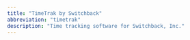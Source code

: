 ```yaml
---
title: "TimeTrak by Switchback"
abbreviation: "timetrak"
description: "Time tracking software for Switchback, Inc."
---
```


